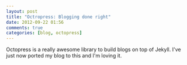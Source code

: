 ```yaml
---
layout: post
title: "Octropress: Blogging done right"
date: 2012-09-22 01:56
comments: true
categories: [blog, octopress]
---
```


Octopress is a really awesome library to build blogs on top of Jekyll. I've just now ported my blog to this and I'm loving it.